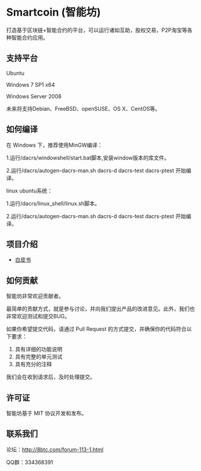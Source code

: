 Smartcoin (智能坊)
================

打造基于区块链+智能合约的平台，可以运行诸如互助，股权交易，P2P淘宝等各种智能合约应用。

支持平台
--------
Ubuntu

Windows 7 SP1 x64  

Windows Server 2008  

未来将支持Debian、FreeBSD、openSUSE、OS X、CentOS等。  

如何编译
--------

在 Windows 下，推荐使用MinGW编译：  

1.运行/dacrs/windowshell/start.bat脚本,安装window版本的库文件。  

2.运行/dacrs/autogen-dacrs-man.sh dacrs-d dacrs-test dacrs-ptest 开始编译。  

linux ubuntu系统：  

1.运行/dacrs/linux_shell/linux.sh脚本。  

2.运行/dacrs/autogen-dacrs-man.sh dacrs-d dacrs-test dacrs-ptest 开始编译。  

项目介绍
--------

+ [白皮书](http://www.dacrs.com/download/doc/DACRS白皮书.pdf)

如何贡献
--------

智能坊非常欢迎贡献者。

最简单的贡献方式，就是参与讨论，并向我们提出产品的改进意见。此外，我们也非常欢迎测试和提交BUG。

如果你希望提交代码，请通过 Pull Request 的方式提交，并确保你的代码符合以下要求：

1. 具有详细的功能说明
1. 具有完整的单元测试
1. 具有充分的注释

我们会在收到请求后，及时处理提交。

许可证
------

智能坊基于 MIT 协议开发和发布。

联系我们
------------

论坛：http://8btc.com/forum-113-1.html

QQ群：334368391